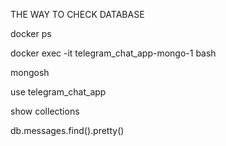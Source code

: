 THE WAY TO CHECK DATABASE


docker ps

docker exec -it telegram_chat_app-mongo-1 bash

mongosh

use telegram_chat_app

show collections

db.messages.find().pretty()